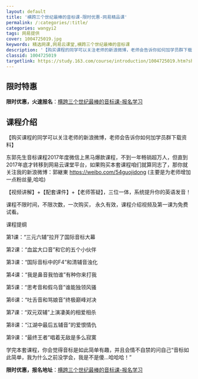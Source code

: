 ```yaml
---
layout: default
title: '横跨三个世纪最棒的音标课-限时优惠-网易精品课'
permalink: /:categories/:title/
categories: wangyi2
tags: 网易提供
cover: 1004725019.jpg
keywords: 精选网课,网易云课堂,横跨三个世纪最棒的音标课
description: '【购买课程的同学可以关注老师的新浪微博，老师会告诉你如何加学员群下载资料】东郭先生音标课程2017年度微信上黑马爆款课程'
classid: 1004725019
targetlink: https://study.163.com/course/introduction/1004725019.htm?share=1&shareId=1025206652&utm_campaign=share&utm_medium=iphoneShare&utm_source=&utm_u=1025206652
---
```


## 限时特惠

**限时优惠，火速报名**：[横跨三个世纪最棒的音标课-报名学习](https://study.163.com/course/introduction/1004725019.htm?share=1&shareId=1025206652&utm_campaign=share&utm_medium=iphoneShare&utm_source=&utm_u=1025206652)

## 课程介绍

【购买课程的同学可以关注老师的新浪微博，老师会告诉你如何加学员群下载资料】



东郭先生音标课程2017年度微信上黑马爆款课程，不到一年畅销超万人，但直到2017年底才转移到网易云课堂平台，如果购买本套课程咱们就算同志了，那你就关注我的新浪微博：郭継東    https://weibo.com/54guojidong   (主要是为老师增加一点粉丝量,哈哈)



【视频讲解】+【配套课件】+【老师答疑】，三位一体，系统提升你的英语发音！



课程不限时间，不限次数，一次购买， 永久有效，课程介绍视频及第一课为免费试看。



课程提纲

第1课：“三元六辅”拉开了国际音标大幕

第2课：“血盆大口音”和它的五个小伙伴

第3课：“国际音标中的F4”和清辅音浊化

第4课：“我是鼻音我怕谁”有种你来打我

第5课：“思考音和假乌音”谁能独领风骚

第6课：“吐舌音和骂娘音”终极巅峰对决

第7课：“双元双辅”上演凄美的相爱相杀

第8课：“江湖中最后五辅音”的爱恨情仇

第9课：“最终王者”唱着无敌是多么寂寞



学完本套课程，你会觉得音标是如此简单有趣，并且会情不自禁的问自己“音标如此简单，我为什么之前没学会，我是不是傻…哈哈哈！”

**限时优惠，报名地址**：[横跨三个世纪最棒的音标课-报名学习](https://study.163.com/course/introduction/1004725019.htm?share=1&shareId=1025206652&utm_campaign=share&utm_medium=iphoneShare&utm_source=&utm_u=1025206652)

